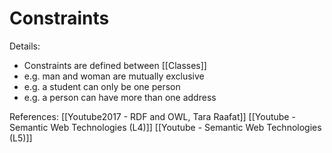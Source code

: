 # Constraints

Details:
 - Constraints are defined between [[Classes]]
 - e.g. man and woman are mutually exclusive
 - e.g. a student can only be one person
 - e.g. a person can have more than one address


References:
[[Youtube2017 - RDF and OWL, Tara Raafat]]
[[Youtube - Semantic Web Technologies (L4)]]
[[Youtube - Semantic Web Technologies (L5)]]